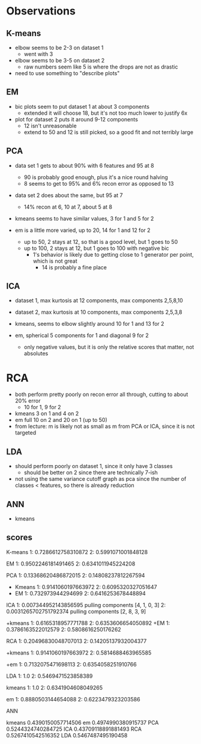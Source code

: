 # Observations

## K-means

- elbow seems to be 2-3 on dataset 1
    - went with 3
- elbow seems to be 3-5 on dataset 2
    - raw numbers seem like 5 is where the drops are not as drastic
- need to use something to "describe plots"

## EM

- bic plots seem to put dataset 1 at about 3 components
    - extended it will choose 18, but it's not too much lower to justify 6x
- plot for dataset 2 puts it around 9-12 components
    - 12 isn't unreasonable
    - extend to 50 and 12 is still picked, so a good fit and not terribly large

## PCA

- data set 1 gets to about 90% with 6 features and 95 at 8
    - 90 is probably good enough, plus it's a nice round halving
    - 8 seems to get to 95% and 6% recon error as opposed to 13
- data set 2 does about the same, but 95 at 7
    - 14% recon at 6, 10 at 7, about 5 at 8

- kmeans seems to have similar values, 3 for 1 and 5 for 2
- em is a little more varied, up to 20, 14 for 1 and 12 for 2
    - up to 50, 2 stays at 12, so that is a good level, but 1 goes to 50 
    - up to 100, 2 stays at 12, but 1 goes to 100 with negative bic
        - 1's behavior is likely due to getting close to 1 generator per point, which is not great
            - 14 is probably a fine place

## ICA

- dataset 1, max kurtosis at 12 components, max components 2,5,8,10
- dataset 2, max kurtosis at 10 components, max components 2,5,3,8

- kmeans, seems to elbow slightly around 10 for 1 and 13 for 2
- em, spherical 5 components for 1 and diagonal 9 for 2 
    - only negative values, but it is only the relative scores that matter, not absolutes

# RCA

- both perform pretty poorly on recon error all through, cutting to about 20% error
    - 10 for 1, 9 for 2
- kmeans 3 on 1 and 4 on 2
- em full 10 on 2 and 20 on 1 (up to 50)
- from lecture: m is likely not as small as m from PCA or ICA, since it is not targeted

## LDA

- should perform poorly on dataset 1, since it only have 3 classes
    - should be better on 2 since there are technically 7-ish
- not using the same variance cutoff graph as pca since the number of classes < features, so there is already reduction

## ANN

- kmeans 

## scores

K-means
1: 0.7286612758310872
2: 0.5991071001848128

EM
1: 0.9502246181491465
2: 0.6341011945224208

PCA
1: 0.13368620486872015
2: 0.14808237812267594

+ Kmeans
1: 0.9141060197663972
2: 0.6095320327051647
+ EM
1: 0.732973944294699
2: 0.6416253678448894

ICA
1: 0.007344952143856595
pulling components [4, 1, 0, 3]
2: 0.0031265702751792374
pulling components [2, 8, 3, 9]

+kmeans 
1: 0.6165318957771788
2: 0.6353606654050892
+EM
1: 0.3786163522012579
2: 0.5808616250176262

RCA
1: 0.20496830048707013
2: 0.14205137932004377

+kmeans
1: 0.9141060197663972
2: 0.5814688463965585

+em
1: 0.7132075471698113
2: 0.6354058251910766


LDA
1: 1.0
2: 0.5469471523858389

kmeans
1: 1.0
2: 0.6341904608049265

em
1: 0.8880503144654088
2: 0.6223479323203586

ANN

kmeans
0.4390150057714506
em
0.4974990380915737
PCA
0.5244324740284725
ICA
0.43709118891881493
RCA
0.5267410542516352
LDA
0.5467487495190458